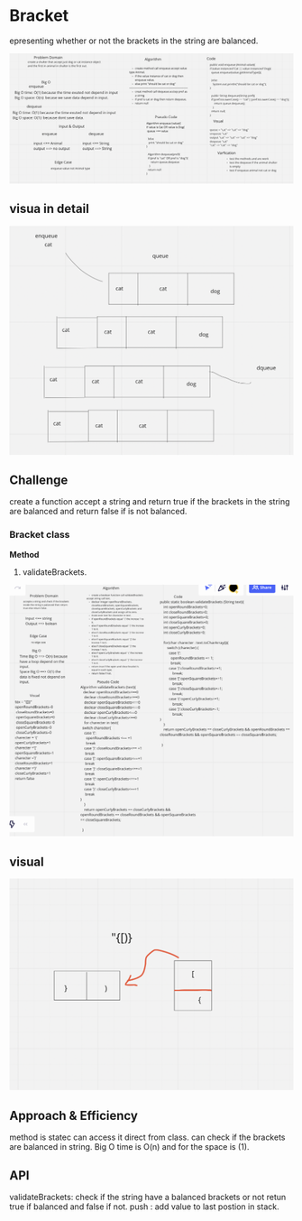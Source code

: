 
# Bracket


epresenting whether or not the brackets in the string are balanced.



![](AnimalShulter.png)
## visua in detail

![](visual.png)


## Challenge

create a function accept a string and return true if the brackets in the string are balanced
and return false if is not balanced.


### Bracket class
**Method**
1. validateBrackets.


![Bracket](Bracket.png)

## visual 

![viual](visualbraket.png)

## Approach & Efficiency

method is statec can access it direct from class. can check if the brackets are balanced in string.
Big O time is O(n) and for the space is (1).


## API
validateBrackets: check if the string have a balanced brackets or not
retun true if balanced and false if not.
push : add value to last postion in stack.







